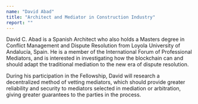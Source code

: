 ```yaml
---
name: "David Abad"
title: "Architect and Mediator in Construction Industry"
report: ""
---
```


David C. Abad is a Spanish Architect who also holds a Masters degree in Conflict Management and Dispute Resolution from Loyola University of Andalucía, Spain. He is a member of the International Forum of Professional Mediators, and is interested in investigating how the blockchain can and should adapt the traditional mediation to the new era of dispute resolution.

During his participation in the Fellowship, David will research a decentralized method of vetting mediators, which should provide greater reliability and security to mediators selected in mediation or arbitration, giving greater guarantees to the parties in the process.
